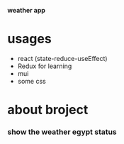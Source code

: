 **weather app**
# usages
- react (state-reduce-useEffect)
- Redux for learning
- mui
- some css
# about broject 
### show the weather egypt status

